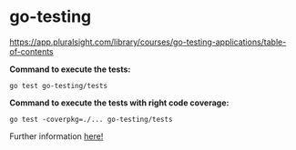 # go-testing

https://app.pluralsight.com/library/courses/go-testing-applications/table-of-contents

**Command to execute the tests:**
```
go test go-testing/tests
```

**Command to execute the tests with right code coverage:**
```
go test -coverpkg=./... go-testing/tests
```
Further information [here!](https://lk4d4.darth.io/posts/multicover/)
